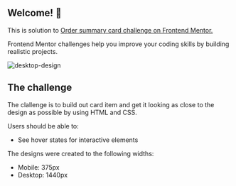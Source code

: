 ## Welcome! 👋


This is solution to <a href="https://www.frontendmentor.io/challenges/order-summary-component-QlPmajDUj"> Order summary card challenge on Frontend Mentor. </a> 

Frontend Mentor challenges help you improve your coding skills by building realistic projects. 

![desktop-design](https://user-images.githubusercontent.com/89190087/192852653-151eb5aa-e679-412e-bdaa-a68f8a5a0935.jpg)

## The challenge
The clallenge is to build out card item and get it looking as close to the design as possible by using HTML and CSS.

Users should be able to:
- See hover states for interactive elements

The designs were created to the following widths:
- Mobile: 375px
- Desktop: 1440px
